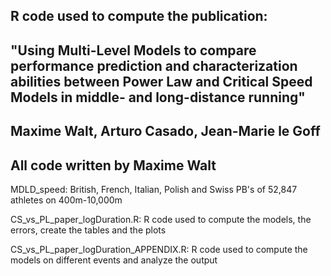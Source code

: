## R code used to compute the publication: 
## "Using Multi-Level Models to compare performance prediction and characterization abilities between Power Law and Critical Speed Models in middle- and long-distance running"
## Maxime Walt, Arturo Casado, Jean-Marie le Goff

## All code written by Maxime Walt 

MDLD_speed: British, French, Italian, Polish and Swiss PB's of 52,847 athletes on 400m-10,000m

CS_vs_PL_paper_logDuration.R: R code used to compute the models, the errors, create the tables and the plots

CS_vs_PL_paper_logDuration_APPENDIX.R: R code used to compute the models on different events and analyze the output
